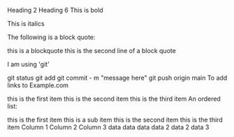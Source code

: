 Heading 2
Heading 6
This is bold

This is italics

The following is a block quote:

this is a blockquote
this is the second line of a block quote

I am using 'git'

git status
git add
git commit - m "message here"
git push origin main
To add links to Example.com

this is the first item
this is the second item
this is the third item
An ordered list:

this is the first item
this is a sub item
this is the second item
this is the third item
Column 1	Column 2	Column 3
data	data	data
data 2	data 2	data 3
